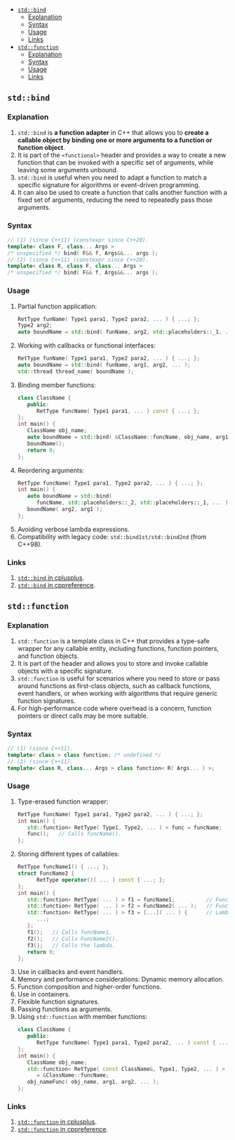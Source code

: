 <!-- vim-markdown-toc GFM -->

- [`std::bind`](#stdbind)
  - [Explanation](#explanation)
  - [Syntax](#syntax)
  - [Usage](#usage)
  - [Links](#links)
- [`std::function`](#stdfunction)
  - [Explanation](#explanation-1)
  - [Syntax](#syntax-1)
  - [Usage](#usage-1)
  - [Links](#links-1)

<!-- vim-markdown-toc -->

## `std::bind`

### Explanation

1. `std::bind` is **a function adapter** in C++ that allows you to **create a
   callable object by binding one or more arguments to a function or function
   object**.
2. It is part of the `<functional>` header and provides a way to create a new
   function that can be invoked with a specific set of arguments, while leaving
   some arguments unbound.
3. `std::bind` is useful when you need to adapt a function to match a specific
   signature for algorithms or event-driven programming.
4. It can also be used to create a function that calls another function with a
   fixed set of arguments, reducing the need to repeatedly pass those arguments.

### Syntax

```CPP
// (1) (since C++11) (constexpr since C++20).
template< class F, class... Args >
/* unspecified */ bind( F&& f, Args&&... args );
// (2) (since C++11) (constexpr since C++20).
template< class R, class F, class... Args >
/* unspecified */ bind( F&& f, Args&&... args );
```

### Usage

1. Partial function application:
   ```CPP
   RetType funName( Type1 para1, Type2 para2, ... ) { ...; };
   Type2 arg2;
   auto boundName = std::bind( funName, arg2, std::placeholders::_1, ... );
   ```
2. Working with callbacks or functional interfaces:
   ```CPP
   RetType funName( Type1 para1, Type2 para2, ... ) { ...; };
   auto boundName = std::bind( funName, arg1, arg2, ... );
   std::thread thread_name( boundName );
   ```
3. Binding member functions:
   ```CPP
   class ClassName {
      public:
         RetType funcName( Type1 para1, ... ) const { ...; };
   };
   int main() {
      ClassName obj_name;
      auto boundName = std::bind( &ClassName::funcName, obj_name, arg1, ... );
      boundName();
      return 0;
   };
   ```
4. Reordering arguments:
   ```CPP
   RetType funcName( Type1 para1, Type2 para2, ... ) { ...; };
   int main() {
      auto boundName = std::bind(
         funcName, std::placeholders::_2, std::placeholders::_1, ... );
      boundName( arg2, arg1 );
   };
   ```
5. Avoiding verbose lambda expressions.
6. Compatibility with legacy code: `std::bind1st/std::bind2nd` (from C++98).

### Links

1. [`std::bind` in cplusplus](https://cplusplus.com/reference/functional/bind/).
2. [`std::bind` in cppreference](https://en.cppreference.com/w/cpp/utility/functional/bind).

## `std::function`

### Explanation

1. `std::function` is a template class in C++ that provides a type-safe wrapper
   for any callable entity, including functions, function pointers, and function
   objects.
2. It is part of the <functional> header and allows you to store and invoke
   callable objects with a specific signature.
3. `std::function` is useful for scenarios where you need to store or pass
   around functions as first-class objects, such as callback functions, event
   handlers, or when working with algorithms that require generic function
   signatures.
4. For high-performance code where overhead is a concern, function pointers or
   direct calls may be more suitable.

### Syntax

```CPP
// (1) (since C++11).
template< class > class function; /* undefined */
// (2) (since C++11).
template< class R, class... Args > class function< R( Args... ) >;
```

### Usage

1. Type-erased function wrapper:
   ```CPP
   RetType funcName( Type1 para1, Type2 para2, ... ) { ...; };
   int main() {
      std::function< RetType( Type1, Type2, ... ) > func = funcName;
      func();   // Calls funcName().
   };
   ```
2. Storing different types of callables:
   ```CPP
   RetType funcName1() { ...; };
   struct FuncName2 {
         RetType operator()( ... ) const { ...; };
   };
   int main() {
      std::function< RetType( ... ) > f1 = funcName1;          // Function pointer.
      std::function< RetType( ... ) > f2 = FuncName2( ... );   // Functor.
      std::function< RetType( ... ) > f3 = [...]( ... ) {      // Lambda.
         ...;
      };
      f1();   // Calls funcName1.
      f2();   // Calls FuncName2().
      f3();   // Calls the lambda.
      return 0;
   };
   ```
3. Use in callbacks and event handlers.
4. Memory and performance considerations: Dynamic memory allocation.
5. Function composition and higher-order functions.
6. Use in containers.
7. Flexible function signatures.
8. Passing functions as arguments.
9. Using `std::function` with member functions:
   ```CPP
   class ClassName {
      public:
         RetType funcName( Type1 para1, Type2 para2, ... ) const { ...; };
   };
   int main() {
      ClassName obj_name;
      std::function< RetType( const ClassName&, Type1, Type2, ... ) > obj_nameFunc
         = &ClassName::funcName;
      obj_nameFunc( obj_name, arg1, arg2, ... );
   };
   ```

### Links

1. [`std::function` in cplusplus](https://cplusplus.com/reference/functional/function/).
2. [`std::function` in cppreference](https://en.cppreference.com/w/cpp/utility/functional/function).
